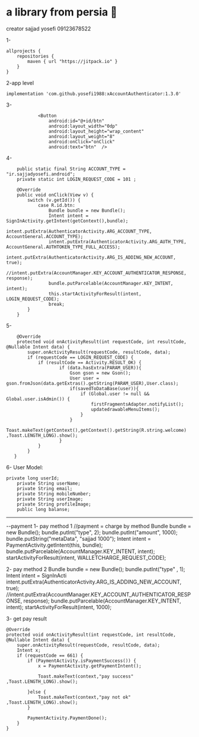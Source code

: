# a library from persia 💖
creator sajjad yosefi 09123678522

1-
```project level
allprojects {
    repositories {
        maven { url "https://jitpack.io" }
    }
}
```

2-app level

```
implementation 'com.github.yosefi1988:xAccountAuthenticator:1.3.0'
```

3-
```
            <Button
                android:id="@+id/btn"
                android:layout_width="0dp"
                android:layout_height="wrap_content"
                android:layout_weight="8"
                android:onClick="onClick"
                android:text="btn"  />
```

4-
```
    public static final String ACCOUNT_TYPE = "ir.sajjadyosefi.android";
    private static int LOGIN_REQUEST_CODE = 101 ;

    @Override
    public void onClick(View v) {
        switch (v.getId()) {
            case R.id.btn:
                Bundle bundle = new Bundle();
                Intent intent = SignInActivity.getIntent(getContext(),bundle);
                intent.putExtra(AuthenticatorActivity.ARG_ACCOUNT_TYPE, AccountGeneral.ACCOUNT_TYPE);
                intent.putExtra(AuthenticatorActivity.ARG_AUTH_TYPE, AccountGeneral.AUTHTOKEN_TYPE_FULL_ACCESS);
                intent.putExtra(AuthenticatorActivity.ARG_IS_ADDING_NEW_ACCOUNT, true);
                //intent.putExtra(AccountManager.KEY_ACCOUNT_AUTHENTICATOR_RESPONSE, response);
                bundle.putParcelable(AccountManager.KEY_INTENT, intent);
                this.startActivityForResult(intent, LOGIN_REQUEST_CODE);
                break;
        }
    }
```

5-
```
    @Override
    protected void onActivityResult(int requestCode, int resultCode, @Nullable Intent data) {
        super.onActivityResult(requestCode, resultCode, data);
        if (requestCode == LOGIN_REQUEST_CODE) {
            if (resultCode == Activity.RESULT_OK) {
                    if (data.hasExtra(PARAM_USER)){
                        Gson gson = new Gson();
                        User user = gson.fromJson(data.getExtras().getString(PARAM_USER),User.class);
                        if(savedToDataBase(user)){
                            if (Global.user != null && Global.user.isAdmin()) {
                                firstFragmentsAdapter.notifyList();
                                updatedrawableMenuItems();
                            }
                        }
                        Toast.makeText(getContext(),getContext().getString(R.string.welcome) ,Toast.LENGTH_LONG).show();
                    }
            }
        }
   }
```


6- User Model:
```
private long userId;
	private String userName;
	private String email;
	private String mobileNumber;
	private String userImage;
	private String profileImage;
	public long balanse;
```
_________________________________________________________________________________

--payment
1- pay method 1
    //payment = charge by method 
        Bundle bundle = new Bundle();
        bundle.putInt("type", 2);
        bundle.putInt("amount", 1000);
        bundle.putString("metaData", "sajjad 1000");
        Intent intent = PaymentActivity.getIntent(this, bundle); 
        bundle.putParcelable(AccountManager.KEY_INTENT, intent);
        startActivityForResult(intent, WALLETCHARGE_REQUEST_CODE);

2- pay method 2
        Bundle bundle = new Bundle();
        bundle.putInt("type" , 1);
        Intent intent = SignInActi
        intent.putExtra(AuthenticatorActivity.ARG_IS_ADDING_NEW_ACCOUNT, true);
        //intent.putExtra(AccountManager.KEY_ACCOUNT_AUTHENTICATOR_RESPONSE, response);
        bundle.putParcelable(AccountManager.KEY_INTENT, intent);
        startActivityForResult(intent, 1000);


3- get pay result

    @Override
    protected void onActivityResult(int requestCode, int resultCode, @Nullable Intent data) {
        super.onActivityResult(requestCode, resultCode, data);
        Intent x;
        if (requestCode == 661) {
            if (PaymentActivity.isPaymentSuccess()) {
                x = PaymentActivity.getPaymentIntent();

                Toast.makeText(context,"pay success" ,Toast.LENGTH_LONG).show();

            }else {
                Toast.makeText(context,"pay not ok" ,Toast.LENGTH_LONG).show();
            }

            PaymentActivity.PaymentDone();
        }
    }